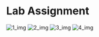 # Lab Assignment

![1_img](https://github.com/abhinab-choudhury/Programming_Assignment_4_SEM_1/assets/132006996/5d481650-db48-4fac-b29d-ad24e57cc1f1)
![2_img](https://github.com/abhinab-choudhury/Programming_Assignment_4_SEM_1/assets/132006996/ce8c87ab-f8ca-4ec3-b619-5c9dcad4a728)
![3_img](https://github.com/abhinab-choudhury/Programming_Assignment_4_SEM_1/assets/132006996/798c3706-312f-4bf6-8c9b-c2697cadf3f1)
![4_img](https://github.com/abhinab-choudhury/Programming_Assignment_4_SEM_1/assets/132006996/e3b3da46-8268-474e-9265-2614fd5240b8)
